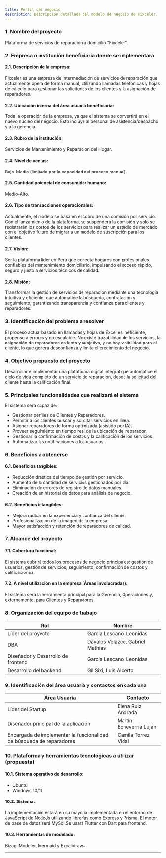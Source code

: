 ```yaml
---
title: Perfil del negocio
description: Descripción detallada del modelo de negocio de Fixceler.
---
```


### **1. Nombre del proyecto**

Plataforma de servicios de reparación a domicilio "Fixceler".

### **2. Empresa o institución beneficiaria donde se implementará**

#### **2.1. Descripción de la empresa:** 
Fixceler es una empresa de intermediación de servicios de reparación que actualmente opera de forma manual, utilizando llamadas telefónicas y hojas de cálculo para gestionar las solicitudes de los clientes y la asignación de reparadores.
#### **2.2. Ubicación interna del área usuaria beneficiaria:** 
Toda la operación de la empresa, ya que el sistema se convertirá en el nuevo núcleo del negocio. Esto incluye al personal de asistencia/despacho y a la gerencia.
#### **2.3. Rubro de la institución:** 
Servicios de Mantenimiento y Reparación del Hogar.
#### **2.4. Nivel de ventas:** 
Bajo-Medio (limitado por la capacidad del proceso manual).
#### **2.5. Cantidad potencial de consumidor humano:** 
Medio-Alto.
#### **2.6. Tipo de transacciones operacionales:** 
Actualmente, el modelo se basa en el cobro de una comisión por servicio. Con el lanzamiento de la plataforma, se suspenderá la comisión y solo se registrarán los costos de los servicios para realizar un estudio de mercado, con el objetivo futuro de migrar a un modelo de suscripción para los clientes.
#### **2.7. Visión:** 
Ser la plataforma líder en Perú que conecta hogares con profesionales confiables del mantenimiento domiciliario, impulsando el acceso rápido, seguro y justo a servicios técnicos de calidad.
#### **2.8. Misión:** 
Transformar la gestión de servicios de reparación mediante una tecnología intuitiva y eficiente, que automatice la búsqueda, contratación y seguimiento, garantizando transparencia y confianza para clientes y reparadores.

### **3. Identificación del problema a resolver**

El proceso actual basado en llamadas y hojas de Excel es ineficiente, propenso a errores y no escalable. No existe trazabilidad de los servicios, la asignación de reparadores es lenta y subjetiva, y no hay visibilidad para el cliente, lo que genera desconfianza y limita el crecimiento del negocio.

### **4. Objetivo propuesto del proyecto**

Desarrollar e implementar una plataforma digital integral que automatice el ciclo de vida completo de un servicio de reparación, desde la solicitud del cliente hasta la calificación final.

### **5. Principales funcionalidades que realizará el sistema**

El sistema será capaz de:

- Gestionar perfiles de Clientes y Reparadores.
- Permitir a los clientes buscar y solicitar servicios en línea.
- Asignar reparadores de forma optimizada (asistido por IA).
- Proveer seguimiento en tiempo real de la ubicación del reparador.
- Gestionar la confirmación de costos y la calificación de los servicios.
- Automatizar las notificaciones a los usuarios.

### **6. Beneficios a obtenerse**

#### **6.1. Beneficios tangibles:**
- Reducción drástica del tiempo de gestión por servicio.
- Aumento de la cantidad de servicios gestionados por día.
- Eliminación de errores de registro de datos manuales.
- Creación de un historial de datos para análisis de negocio.
#### **6.2. Beneficios intangibles:**
- Mejora radical en la experiencia y confianza del cliente.
- Profesionalización de la imagen de la empresa.
- Mayor satisfacción y retención de reparadores de calidad.

### **7. Alcance del proyecto**

#### **7.1. Cobertura funcional:** 
El sistema cubrirá todos los procesos de negocio principales: gestión de usuarios, gestión de servicios, seguimiento, confirmación de costos y calificaciones.
#### **7.2. A nivel utilización en la empresa (Áreas involucradas):** 
El sistema será la herramienta principal para la Gerencia, Operaciones y, externamente, para Clientes y Reparadores.

### **8. Organización del equipo de trabajo**

| Rol | Nombre |
| --- | --- |
| Líder del proyecto | Garcia Lescano, Leonidas |
| DBA | Dávalos Velazco, Gabriel Mathias |
| Diseñador y Desarrollo de frontend | Garcia Lescano, Leonidas |
| Desarrollo del backend | Gil Sixi, Luis Alberto |

### **9. Identificación del área usuaria y contactos en cada una**

| Área Usuaria | Contacto |
| --- | --- |
| Líder del Startup | Elena Ruiz Andrada |
| Diseñador principal de la aplicación | Martín Echeverría Luján |
| Encargada de implementar la funcionalidad de búsqueda de reparadores | Camila Torrez Vidal |

### **10. Plataforma y herramientas tecnológicas a utilizar (propuesta)**

#### **10.1. Sistema operativo de desarrollo:**
- Ubuntu
- Windows 10/11
#### **10.2. Sistema:** 
La implementación estará en su mayoría implementada en el entorno de JavaScript de NodeJs utilizando librerías como Express y Prisma. El motor de base de datos será MySql.Se usará Flutter con Dart para frontend.
#### **10.3. Herramientas de modelado:** 
Bizagi Modeler, Mermaid y Excalidraw+.

---
